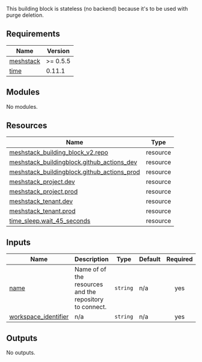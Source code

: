 This building block is stateless (no backend) because it's to be used with purge deletion.

<!-- BEGIN_TF_DOCS -->
## Requirements

| Name | Version |
|------|---------|
| <a name="requirement_meshstack"></a> [meshstack](#requirement\_meshstack) | >= 0.5.5 |
| <a name="requirement_time"></a> [time](#requirement\_time) | 0.11.1 |

## Modules

No modules.

## Resources

| Name | Type |
|------|------|
| [meshstack_building_block_v2.repo](https://registry.terraform.io/providers/meshcloud/meshstack/latest/docs/resources/building_block_v2) | resource |
| [meshstack_buildingblock.github_actions_dev](https://registry.terraform.io/providers/meshcloud/meshstack/latest/docs/resources/buildingblock) | resource |
| [meshstack_buildingblock.github_actions_prod](https://registry.terraform.io/providers/meshcloud/meshstack/latest/docs/resources/buildingblock) | resource |
| [meshstack_project.dev](https://registry.terraform.io/providers/meshcloud/meshstack/latest/docs/resources/project) | resource |
| [meshstack_project.prod](https://registry.terraform.io/providers/meshcloud/meshstack/latest/docs/resources/project) | resource |
| [meshstack_tenant.dev](https://registry.terraform.io/providers/meshcloud/meshstack/latest/docs/resources/tenant) | resource |
| [meshstack_tenant.prod](https://registry.terraform.io/providers/meshcloud/meshstack/latest/docs/resources/tenant) | resource |
| [time_sleep.wait_45_seconds](https://registry.terraform.io/providers/hashicorp/time/0.11.1/docs/resources/sleep) | resource |

## Inputs

| Name | Description | Type | Default | Required |
|------|-------------|------|---------|:--------:|
| <a name="input_name"></a> [name](#input\_name) | Name of of the resources and the repository to connect. | `string` | n/a | yes |
| <a name="input_workspace_identifier"></a> [workspace\_identifier](#input\_workspace\_identifier) | n/a | `string` | n/a | yes |

## Outputs

No outputs.
<!-- END_TF_DOCS -->